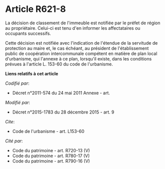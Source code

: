 # Article R621-8

La décision de classement de l'immeuble est notifiée par le préfet de région au propriétaire. Celui-ci est tenu d'en informer
les affectataires ou occupants successifs. 

Cette décision est notifiée avec l'indication de l'étendue de la servitude de protection au maire et, le cas échéant, au
président de l'établissement public de coopération intercommunale compétent en matière de plan local d'urbanisme, qui
l'annexe à ce plan, lorsqu'il existe, dans les conditions prévues à l'article L. 153-60 du code de l'urbanisme.

**Liens relatifs à cet article**

_Codifié par_:

  - Décret n°2011-574 du 24 mai 2011 Annexe - art.

_Modifié par_:

  - Décret n°2015-1783 du 28 décembre 2015 - art. 9

_Cite_:

  - Code de l'urbanisme - art. L153-60

_Cité par_:

  - Code du patrimoine - art. R720-13 (V)
  - Code du patrimoine - art. R780-17 (V)
  - Code du patrimoine - art. R790-16 (V)
